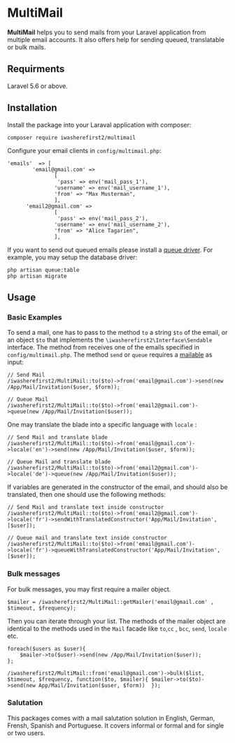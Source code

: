 # MultiMail 

**MultiMail** helps you to send mails from your Laravel application from multiple email accounts. It also offers help for sending queued, translatable or bulk mails.

## Requirments

Laravel 5.6 or above.


## Installation 

Install the package into your Laraval application with composer:

    composer require iwasherefirst2/multimail 

Configure your email clients in `config/multimail.php`: 

    'emails'  => [ 
			'email@gmail.com' => 
			       [
					'pass' => env('mail_pass_1'),
	               'username' => env('mail_username_1'),
				   'from' => "Max Musterman",
				   ],
		  'email2@gmail.com' => 
			       [
					'pass' => env('mail_pass_2'),
	               'username' => env('mail_username_2'),
				   'from' => "Alice Tagarien",
				   ],
				  
If you want to send out queued emails please install a [queue driver](https://laravel.com/docs/5.8/queues#driver-prerequisites). For example, you may setup the database driver:

    php artisan queue:table
    php artisan migrate

## Usage 

### Basic Examples

To send a mail, one has to pass to the method `to` a string `$to` of the email, or an object `$to` that implements the `\iwasherefirst2\Interface\Sendable` interface.
The method from receives one of the emails specified in `config/multimail.php`. The method `send` or `queue` requires a [mailable](https://laravel.com/docs/5.8/mail#generating-mailables) as input:

    // Send Mail 
    /iwasherefirst2/MultiMail::to($to)->from('email@gmail.com')->send(new /App/Mail/Invitation($user, $form));
	
	// Queue Mail 
    /iwasherefirst2/MultiMail::to($to)->from('email2@gmail.com')->queue(new /App/Mail/Invitation($user));
	
One may translate the blade into a specific language with `locale` :
	
	// Send Mail and translate blade
    /iwasherefirst2/MultiMail::to($to)->from('email@gmail.com')->locale('en')->send(new /App/Mail/Invitation($user, $form));
	
	// Queue Mail and translate blade
    /iwasherefirst2/MultiMail::to($to)->from('email2@gmail.com')->locale('de')->queue(new /App/Mail/Invitation($user));
	
If variables are generated in the constructor of the email, and should also be translated, then one should use the following methods:
	
	// Send Mail and translate text inside constructor
    /iwasherefirst2/MultiMail::to($to)->from('email2@gmail.com')->locale('fr')->sendWithTranslatedConstructor('App/Mail/Invitation', [$user]);
	
	// Queue mail and translate text inside constructor
	/iwasherefirst2/MultiMail::to($to)->from('email@gmail.com')->locale('fr')->queueWithTranslatedConstructor('App/Mail/Invitation', [$user]);
	
### Bulk messages

For bulk messages, you may first require a mailer object.

	$mailer = /iwasherefirst2/MultiMail::getMailer('email@gmail.com' , $timeout, $frequency);
	
Then you can iterate through your list. The methods of the mailer object are identical to the methods used in the `Mail` facade like `to`,`cc` , `bcc`, `send`, `locale` etc.	

	foreach($users as $user){
		$mailer->to($user)->send(new /App/Mail/Invitation($user));
	};

    /iwasherefirst2/MultiMail::from('email@gmail.com')->bulk($list, $timeout, $frequency, function($to, $mailer){ $mailer->to($to)->send(new App/Mail/Invitation($user, $form))  });

### Salutation

This packages comes with a mail salutation solution in English, German, Frensh, Spanish and Portuguese. It covers informal or formal and for single or two users.
	
